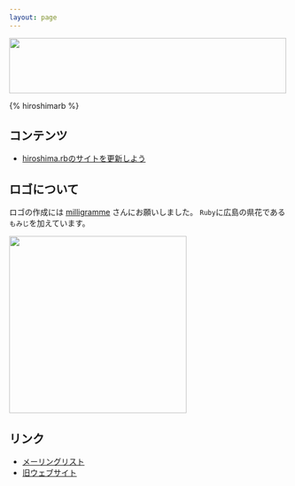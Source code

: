 ```yaml
---
layout: page
---
```


<img src="https://github.com/milligramme/hiroshimarb_logo/raw/master/hiroshimarb-horizontal.png" width="500" height="100" />

{% hiroshimarb %}

## コンテンツ

- [hiroshima.rbのサイトを更新しよう](/docs/HowToUpdateWebSite/)

## ロゴについて

ロゴの作成には [milligramme](http://www.milligramme.cc/) さんにお願いしました。
<code>Ruby</code>に広島の県花である<code>もみじ</code>を加えています。

<img src="https://github.com/milligramme/hiroshimarb_logo/raw/master/hiroshimarb-square.png" width="320" height="320" />

## リンク

* [メーリングリスト](https://groups.google.com/forum/?hl=ja&fromgroups#!forum/hiroshimarb)
* [旧ウェブサイト](https://sites.google.com/site/hiroshimarb/)
